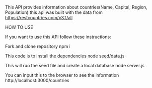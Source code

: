 This API provides information about countries(Name, Capital, Region, Population) this api was built with the data from https://restcountries.com/v3.1/all

HOW TO USE

If you want to use this API follow these instructions:

Fork and clone repository
npm i

This code is to install the dependencies 
node seed/data.js

This will run the seed file and create a local database
node server.js

You can input this to the browser to see the information
http://localhost:3000/countries